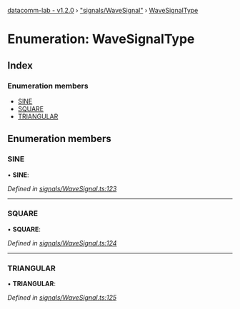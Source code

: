 [datacomm-lab - v1.2.0](../README.md) › ["signals/WaveSignal"](../modules/_signals_wavesignal_.md) › [WaveSignalType](_signals_wavesignal_.wavesignaltype.md)

# Enumeration: WaveSignalType

## Index

### Enumeration members

* [SINE](_signals_wavesignal_.wavesignaltype.md#sine)
* [SQUARE](_signals_wavesignal_.wavesignaltype.md#square)
* [TRIANGULAR](_signals_wavesignal_.wavesignaltype.md#triangular)

## Enumeration members

###  SINE

• **SINE**:

*Defined in [signals/WaveSignal.ts:123](https://github.com/chidiwilliams/datacomm-lab/blob/dd30902/src/signals/WaveSignal.ts#L123)*

___

###  SQUARE

• **SQUARE**:

*Defined in [signals/WaveSignal.ts:124](https://github.com/chidiwilliams/datacomm-lab/blob/dd30902/src/signals/WaveSignal.ts#L124)*

___

###  TRIANGULAR

• **TRIANGULAR**:

*Defined in [signals/WaveSignal.ts:125](https://github.com/chidiwilliams/datacomm-lab/blob/dd30902/src/signals/WaveSignal.ts#L125)*
